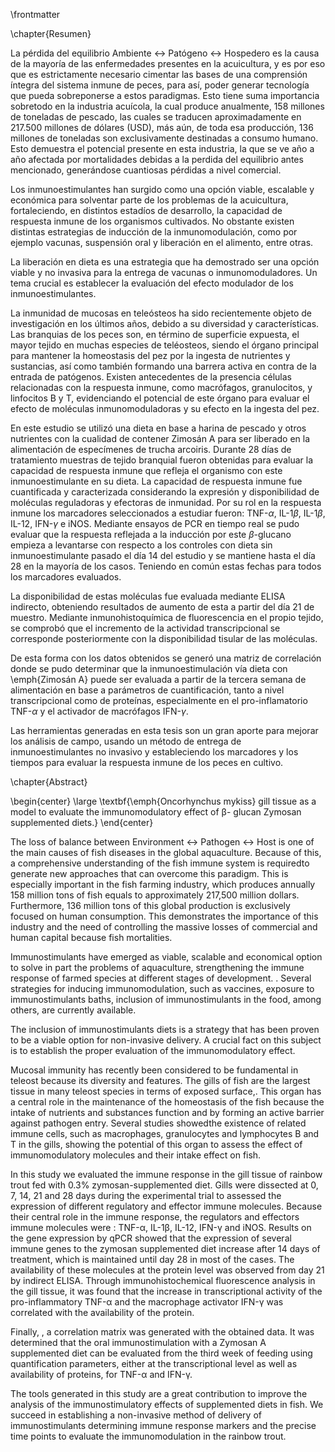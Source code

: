 \frontmatter

\chapter{Resumen}

La pérdida del equilibrio Ambiente $\leftrightarrow$ Patógeno $\leftrightarrow$ Hospedero es la causa de la mayoría de las enfermedades presentes en la acuicultura, y es por eso que es estrictamente necesario cimentar las bases de una comprensión íntegra del sistema inmune de peces, para así, poder generar tecnología que pueda sobreponerse a estos paradigmas. Esto tiene suma importancia sobretodo en la industria acuícola, la cual produce anualmente, 158 millones de toneladas de pescado, las cuales se traducen aproximadamente en 217.500 millones de dólares (USD), más aún, de toda esa producción, 136 millones de toneladas son exclusivamente destinadas a consumo humano. Esto demuestra el potencial presente en esta industria, la que se ve año a año afectada por mortalidades debidas a la perdida del equilibrio antes mencionado, generándose cuantiosas pérdidas a nivel comercial. 

Los inmunoestimulantes han surgido como una opción viable, escalable y económica para solventar parte de los problemas de la acuicultura, fortaleciendo, en distintos estadíos de desarrollo, la capacidad de respuesta inmune de los organismos cultivados. No obstante existen distintas estrategias de inducción de la inmunomodulación, como por ejemplo vacunas, suspensión oral y liberación en el alimento, entre otras.

La liberación en dieta es una estrategia que ha demostrado ser una opción viable y no invasiva para la entrega de vacunas o inmunomoduladores. Un tema crucial es establecer la evaluación del efecto modulador de los inmunoestimulantes.

La inmunidad de mucosas en teleósteos ha sido recientemente objeto de investigación en los últimos años, debido a su diversidad y características. Las branquias de los peces son, en término de superficie expuesta, el mayor tejido en muchas especies de teléosteos, siendo el órgano principal para mantener la homeostasis del pez por la ingesta de nutrientes y sustancias, así como también formando una barrera activa en contra de la entrada de patógenos. Existen antecedentes de la presencia células relacionadas con la respuesta inmune, como macrófagos, granulocitos, y linfocitos B y T, evidenciando el potencial de este órgano para evaluar el efecto de moléculas inmunomoduladoras y su efecto en la ingesta del pez.

En este estudio se utilizó una dieta en base a harina de pescado y otros nutrientes con la cualidad de contener Zimosán A para ser liberado en la alimentación de especímenes de trucha arcoiris. Durante 28 días de tratamiento muestras de tejido branquial fueron obtenidas para evaluar la capacidad de respuesta inmune que refleja el organismo con este inmunoestimulante en su dieta. La capacidad de respuesta inmune fue cuantificada y caracterizada considerando la expresión y disponibilidad de moléculas reguladoras y efectoras de inmunidad. Por su rol en la respuesta inmune los marcadores seleccionados a estudiar fueron: TNF-$\alpha$, IL-1$\beta$, IL-1$\beta$, IL-12, IFN-$\gamma$ e iNOS.
Mediante ensayos de PCR en tiempo real se pudo evaluar que la respuesta reflejada a la inducción por este $\beta$-glucano empieza a levantarse con respecto a los controles con dieta sin inmunoestimulante pasado el día 14 del estudio y se mantiene hasta el día 28 en la mayoría de los casos. Teniendo en común estas fechas para todos los marcadores evaluados. 

La disponibilidad de estas moléculas fue evaluada mediante ELISA indirecto, obteniendo resultados de aumento de esta a partir del día 21 de muestro. Mediante inmunohistoquímica de fluorescencia en el propio tejido, se comprobó que el incremento de la actividad transcripcional se corresponde posteriormente con la disponibilidad tisular de las moléculas.

De esta forma con los datos obtenidos se generó una matriz de correlación donde se pudo determinar que la inmunoestimulación vía dieta con \emph{Zimosán A} puede ser evaluada a partir de la tercera semana de alimentación en base a parámetros de cuantificación, tanto a nivel transcripcional como de proteínas, especialmente en el pro-inflamatorio TNF-$\alpha$ y el activador de macrófagos IFN-$\gamma$.

Las herramientas generadas en esta tesis son un gran aporte para mejorar los análisis de campo, usando un método de entrega de inmunoestimulantes no invasivo y estableciendo los marcadores y los tiempos para evaluar la respuesta inmune de los peces en cultivo.



\chapter{Abstract}

\begin{center}
\large
\textbf{\emph{Oncorhynchus mykiss} gill tissue as a model to evaluate the immunomodulatory effect of β- glucan Zymosan supplemented diets.}
\end{center}

The loss of balance between Environment $\leftrightarrow$ Pathogen $\leftrightarrow$ Host is one of the main causes of fish diseases in the global aquaculture. Because of this,  a comprehensive understanding of the fish immune system is requiredto generate new approaches that can overcome this paradigm. This is especially important in the fish farming industry, which produces annually 158 million tons of fish equals to approximately 217,500 million dollars. Furthermore, 136 million tons of this global production is exclusively focused on human consumption. This demonstrates the importance of this industry and the need of controlling the massive losses of commercial and human capital because fish mortalities. 

Immunostimulants have emerged as viable, scalable and economical option to solve in part the problems of aquaculture, strengthening the immune response of farmed species at different stages of development.  . Several strategies for inducing immunomodulation, such as vaccines, exposure to immunostimulants baths, inclusion of immunostimulants  in the food,  among others, are currently available.

The inclusion of immunostimulants diets is a strategy that has been proven to be a viable option for non-invasive delivery. A crucial fact on this subject is to establish the proper evaluation of the immunomodulatory effect. 

Mucosal immunity has recently been considered to be fundamental in teleost because its diversity and features. The gills of fish are the largest tissue in many teleost species in terms of exposed surface,. This organ  has a central role in the maintenance of the homeostasis of the fish because the intake of nutrients and substances function and by forming an active barrier against pathogen entry. Several studies showedthe existence of related immune cells, such as macrophages, granulocytes and lymphocytes B and T in the gills, showing the potential of this organ to assess the effect of immunomodulatory molecules and their intake effect on fish. 

In this study we evaluated the immune response in the gill tissue of rainbow trout fed with 0.3% zymosan-supplemented diet. Gills were dissected at 0, 7, 14, 21 and 28 days during the experimental trial to assessed the expression of different regulatory and effector immune molecules.
Because their central role in the immune response, the regulators and effectors immune molecules were  : TNF-α, IL-1β, IL-12, IFN-γ and iNOS. Results on the gene expression by qPCR showed that the expression of several immune genes to the zymosan supplemented diet increase after 14 days of treatment, which is maintained until day 28 in most of the cases. The availability of these molecules at the protein level was observed from day 21 by indirect ELISA. Through immunohistochemical fluorescence analysis in the gill tissue, it was found that the increase in transcriptional activity of the pro-inflammatory TNF-α and the macrophage activator IFN-γ was correlated with the availability of the protein. 

Finally, , a correlation matrix was generated with the obtained data. It was determined that the oral immunostimulation with a Zymosan A supplemented diet can be evaluated from the third week of feeding using quantification parameters, either at the transcriptional level as well as availability of proteins, for TNF-α and IFN-γ. 

The tools generated in this study are a great contribution to improve the analysis of the immunostimulatory effects of supplemented diets in fish. We succeed in establishing a non-invasive method of delivery of immunostimulants determining immune response markers and the precise time points to evaluate the immunomodulation in  the rainbow trout.